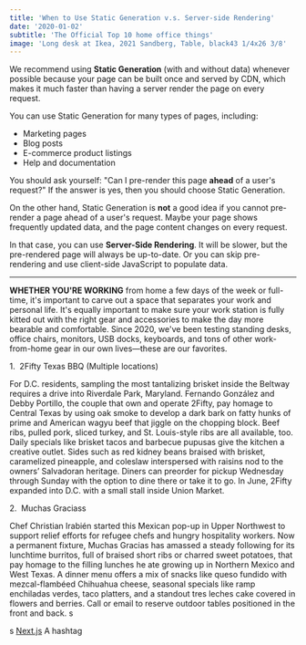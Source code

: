 ```yaml
---
title: 'When to Use Static Generation v.s. Server-side Rendering'
date: '2020-01-02'
subtitle: 'The Official Top 10 home office things'
image: 'Long desk at Ikea, 2021 Sandberg, Table, black43 1/4x26 3/8'
---
```


We recommend using **Static Generation** (with and without data) whenever possible because your page can be built once and served by CDN, which makes it much faster than having a server render the page on every request.

You can use Static Generation for many types of pages, including:

- Marketing pages
- Blog posts
- E-commerce product listings
- Help and documentation

You should ask yourself: "Can I pre-render this page **ahead** of a user's request?" If the answer is yes, then you should choose Static Generation.

On the other hand, Static Generation is **not** a good idea if you cannot pre-render a page ahead of a user's request. Maybe your page shows frequently updated data, and the page content changes on every request.

In that case, you can use **Server-Side Rendering**. It will be slower, but the pre-rendered page will always be up-to-date. Or you can skip pre-rendering and use client-side JavaScript to populate data.

----------------------
**WHETHER YOU'RE WORKING** from home a few days of the week or full-time, it's important to carve out a space that separates your work and personal life. It's equally important to make sure your work station is fully kitted out with the right gear and accessories to make the day more bearable and comfortable. Since 2020, we've been testing standing desks, office chairs, monitors, USB docks, keyboards, and tons of other work-from-home gear in our own lives—these are our favorites.

1.&nbsp;&nbsp;2Fifty Texas BBQ (Multiple locations)

For D.C. residents, sampling the most tantalizing brisket inside the Beltway requires a drive into Riverdale Park, Maryland. Fernando González and Debby Portillo, the couple that own and operate 2Fifty, pay homage to Central Texas by using oak smoke to develop a dark bark on fatty hunks of prime and American wagyu beef that jiggle on the chopping block. Beef ribs, pulled pork, sliced turkey, and St. Louis-style ribs are all available, too. Daily specials like brisket tacos and barbecue pupusas give the kitchen a creative outlet. Sides such as red kidney beans braised with brisket, caramelized pineapple, and coleslaw interspersed with raisins nod to the owners’ Salvadoran heritage. Diners can preorder for pickup Wednesday through Sunday with the option to dine there or take it to go. In June, 2Fifty expanded into D.C. with a small stall inside Union Market.

2.&nbsp;&nbsp;Muchas Graciass

Chef Christian Irabién started this Mexican pop-up in Upper Northwest to support relief efforts for refugee chefs and hungry hospitality workers. Now a permanent fixture, Muchas Gracias has amassed a steady following for its lunchtime burritos, full of braised short ribs or charred sweet potatoes, that pay homage to the filling lunches he ate growing up in Northern Mexico and West Texas. A dinner menu offers a mix of snacks like queso fundido with mezcal-flambéed Chihuahua cheese, seasonal specials like ramp enchiladas verdes, taco platters, and a standout tres leches cake covered in flowers and berries. Call or email to reserve outdoor tables positioned in the front and back.
s

s
[Next.js](https://nextjs.org/)
            <Link href="https://www.google.com">
              <a>A hashtag
              </a>
            </Link>